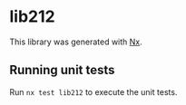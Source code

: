 # lib212

This library was generated with [Nx](https://nx.dev).

## Running unit tests

Run `nx test lib212` to execute the unit tests.
